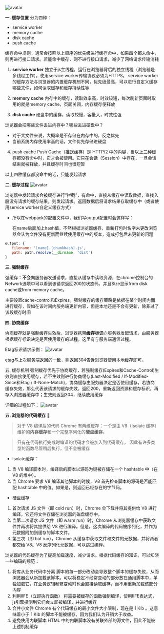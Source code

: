 
![avatar](https://camo.githubusercontent.com/4e1a2fff1565062e3c71363f91dd1fba6a5e0d8b/68747470733a2f2f757365722d676f6c642d63646e2e786974752e696f2f323031392f312f352f313638316332316530343535326637373f773d3232313326683d39343826663d706e6726733d333131313733)

**一. 缓存位置**
分为四种：
* service worker
* memory cache
* disk cache
* push cache

缓存命中规则：通常会按照以上顺序的优先级进行缓存命中，如果四个都未命中，则再进行接口请求。若能命中缓存，则不进行接口请求，减少了网络请求传输消耗

1. **service worker**
独立于js主线程，运行在浏览器背后的独立线程（浏览器是多线程工作）。使用service worker传输协议必须为HTTPS。 service worker的缓存方法与浏览器的内置缓存机制不同，优先级最高，可以进行自定义缓存哪些文件，如何读取缓存和缓存持续性等

2. **memory cache**
内存中的缓存，读取效率高，时效较短，每次刷新页面时取用的就是memory cache，页面关闭，内存缓存便释放

3. **disk cache**
硬盘中的缓存，读取较慢，容量大，时效性强

浏览器会把哪些文件丢进内存中？哪些丢进硬盘中？

* 对于大文件来说，大概率是不存储在内存中的，反之优先
* 当前系统内存使用率高的话，文件优先存储进硬盘

4. push cache
Push Cache（推送缓存）是 HTTP/2 中的内容，当以上三种缓存都没有命中时，它才会被使用。它只在会话（Session）中存在，一旦会话结束就被释放，并且缓存时间也很短暂

以上四种缓存都没命中的话，只能发起请求

**二. 缓存过程**
![avatar](https://camo.githubusercontent.com/ddcaf3e675377ab08192b776f2025869e9d8ca5f/68747470733a2f2f757365722d676f6c642d63646e2e786974752e696f2f323031382f352f32302f313633376430626264363935653735313f773d36373026683d35313226663d706e6726733d313635313332)

浏览器中发起请求会被缓存进行“拦截”，有命中，直接从缓存中读取数据，查找入股没有请求的缓存结果，则发起请求。返回数据后将请求结果存取缓存中（或者使用service worker自定义缓存方式）

* 所以在webpack的配置文件中，我们写output配置时会这样写：

    在name后面加上hash值，不然根据浏览器缓存，重新打包时名字未更改浏览器会认为文件没有更新而继续使用缓存中的版本，造成打包后未更新的问题
``` JavaScript
output: {
   filename: '[name].[chunkhash].js',
   path: path.resolve(__dirname, 'dist')
}
```

**三. 强制缓存**

强缓存：**不会**向服务器发送请求，直接从缓存中读取资源，在chrome控制台的Network选项中可以看到该请求返回200的状态码，并且Size显示from disk cache或from memory cache。

主要设置cache-control和Expires。强制缓存的缓存策略是依据在某个时间内而进行缓存，假如在该时间内服务端更新内容，但是本地还是不会有更新，除非过了该段缓存时间

**四. 协商缓存**

协商缓存就是强制缓存失效后，浏览器携带**缓存标识**向服务器发起请求，由服务器根据缓存标识决定是否使用缓存的过程。这里有与服务端通信过程。

Etag标识请求示例：
![avatar](https://camo.githubusercontent.com/084e1ed3e9b2a34b24da9b3b945ced05c5898e72/68747470733a2f2f757365722d676f6c642d63646e2e786974752e696f2f323031392f312f342f313638313936626536663262393433383f773d35343626683d32353626663d706e6726733d3131393137)

etag与上次服务端返回的一致，则返回304告诉浏览器使用本地缓存即可。

五. 缓存机制
强制缓存优先于协商缓存，若强制缓存(Expires和Cache-Control)生效则直接使用缓存，若不生效则进行协商缓存(Last-Modified / If-Modified-Since和Etag / If-None-Match)，协商缓存由服务器决定是否使用缓存，若协商缓存失效，那么代表该请求的缓存失效，返回200，重新返回资源和缓存标识，再存入浏览器缓存中；生效则返回304，继续使用缓存

详细的过程如下：
![avatar](https://camo.githubusercontent.com/9c1f83c84574d5f1b22a18591784c8fbe3e8634f/68747470733a2f2f757365722d676f6c642d63646e2e786974752e696f2f323031392f312f342f313638313936346439363363356138363f773d35313926683d34363226663d706e6726733d313630373937)

**五. 浏览器的代码缓存**

>对于 V8 编译后的代码 Chrome 有两级缓存：一个是由 V8（Isolate 缓存）维护的**内存缓存**和一个完整序列化的**硬盘缓存**。

>只有在代码执行完成时编译的代码才会被加入到代码缓存， 因此有许多类型的函数尽管稍后执行，但不会被缓存

* isolate缓存：
1. 当 V8 编译脚本时，编译后的脚本以源码为键被存储在一个 hashtable 中（在 V8 的堆中）。
2. 当 Chrome 要求 V8 编译其他脚本的时候，V8 首先检查脚本的源码是否能匹配 hashtable 中的值。如果是，则返回已经存在的字节码。

* 硬盘缓存:
1. 首次请求 JS 文件（即 cold run）时，Chrome 会下载并将其提供给 V8 进行编译。它还将文件存储在浏览器的磁盘缓存中。
2. 当第二次请求 JS 文件（即 warm run）时，Chrome 从浏览器缓存中获取文件并再次将其提供给 V8 进行编译。但是，这次编译的代码被序列化，并作为元数据附加到缓存的脚本文件。
3. 第三次（即 hot run），Chrome 从缓存中获取文件和文件的元数据，并将两者都交给 V8。V8 反序列化元数据，可以跳过编译。

浏览器的代码缓存为了提高加载速度，减少请求。根据代码缓存的知识，可以知晓一些编码的规范：
1. 将库从业务代码中分离
    脚本的每一部分改动会导致整个脚本的缓存失败，从而浏览器会从新加载该脚本。可以将稳定不经常变动的部分放在通用脚本中，单独加载它，在业务逻辑频繁变动时也会直接读取缓存，而不用重新加载该部分内容
2. 利用IIFE（立即执行函数）
    将需要被缓存的函数强制编译，使用IIFE表达式，js引擎探测到它们会立即被编译，并进行缓存
3. 合并小文件
    Chrome 有个代码缓存的最小文件大小限制，现在是 1 Kib 。这意味着小于 1 Kib 的脚本不能被缓存，因为我们认为开销大于收益。
4. 避免使用内联脚本
    HTML 中的内联脚本没有关联外部的源文件，因此不能被上述机制缓存